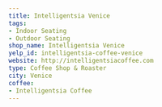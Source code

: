 ```yaml
---
title: Intelligentsia Venice
tags:
- Indoor Seating
- Outdoor Seating
shop_name: Intelligentsia Venice
yelp_id: intelligentsia-coffee-venice
website: http://intelligentsiacoffee.com
type: Coffee Shop & Roaster
city: Venice
coffee:
- Intelligentsia Coffee
---
```

